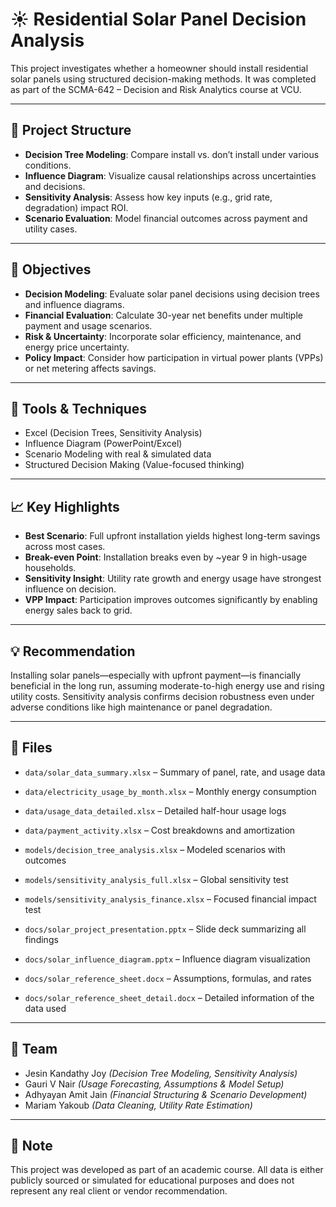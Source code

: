 # ☀️ Residential Solar Panel Decision Analysis

This project investigates whether a homeowner should install residential solar panels using structured decision-making methods. It was completed as part of the SCMA-642 – Decision and Risk Analytics course at VCU.

---

## 📁 Project Structure

- **Decision Tree Modeling**: Compare install vs. don’t install under various conditions.
- **Influence Diagram**: Visualize causal relationships across uncertainties and decisions.
- **Sensitivity Analysis**: Assess how key inputs (e.g., grid rate, degradation) impact ROI.
- **Scenario Evaluation**: Model financial outcomes across payment and utility cases.

---

## 🧠 Objectives

- **Decision Modeling**: Evaluate solar panel decisions using decision trees and influence diagrams.
- **Financial Evaluation**: Calculate 30-year net benefits under multiple payment and usage scenarios.
- **Risk & Uncertainty**: Incorporate solar efficiency, maintenance, and energy price uncertainty.
- **Policy Impact**: Consider how participation in virtual power plants (VPPs) or net metering affects savings.

---

## 🔧 Tools & Techniques

- Excel (Decision Trees, Sensitivity Analysis)
- Influence Diagram (PowerPoint/Excel)
- Scenario Modeling with real & simulated data
- Structured Decision Making (Value-focused thinking)

---

## 📈 Key Highlights

- **Best Scenario**: Full upfront installation yields highest long-term savings across most cases.
- **Break-even Point**: Installation breaks even by ~year 9 in high-usage households.
- **Sensitivity Insight**: Utility rate growth and energy usage have strongest influence on decision.
- **VPP Impact**: Participation improves outcomes significantly by enabling energy sales back to grid.

---

## 💡 Recommendation

Installing solar panels—especially with upfront payment—is financially beneficial in the long run, assuming moderate-to-high energy use and rising utility costs. Sensitivity analysis confirms decision robustness even under adverse conditions like high maintenance or panel degradation.

---

## 📂 Files

- `data/solar_data_summary.xlsx` – Summary of panel, rate, and usage data
- `data/electricity_usage_by_month.xlsx` – Monthly energy consumption
- `data/usage_data_detailed.xlsx` – Detailed half-hour usage logs
- `data/payment_activity.xlsx` – Cost breakdowns and amortization

- `models/decision_tree_analysis.xlsx` – Modeled scenarios with outcomes
- `models/sensitivity_analysis_full.xlsx` – Global sensitivity test
- `models/sensitivity_analysis_finance.xlsx` – Focused financial impact test

- `docs/solar_project_presentation.pptx` – Slide deck summarizing all findings
- `docs/solar_influence_diagram.pptx` – Influence diagram visualization
- `docs/solar_reference_sheet.docx` – Assumptions, formulas, and rates
- `docs/solar_reference_sheet_detail.docx` – Detailed information of the data used

---

## 👥 Team

- Jesin Kandathy Joy *(Decision Tree Modeling, Sensitivity Analysis)*
- Gauri V Nair *(Usage Forecasting, Assumptions & Model Setup)*
- Adhyayan Amit Jain *(Financial Structuring & Scenario Development)*
- Mariam Yakoub *(Data Cleaning, Utility Rate Estimation)*

---

## 📌 Note

This project was developed as part of an academic course. All data is either publicly sourced or simulated for educational purposes and does not represent any real client or vendor recommendation.
